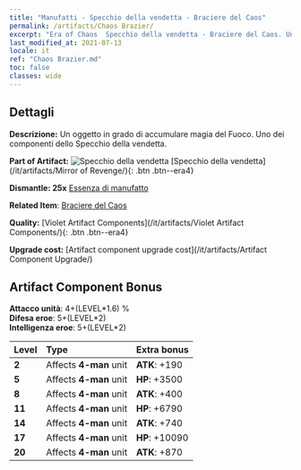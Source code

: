 ```yaml
---
title: "Manufatti - Specchio della vendetta - Braciere del Caos"
permalink: /artifacts/Chaos Brazier/
excerpt: "Era of Chaos  Specchio della vendetta - Braciere del Caos. Un oggetto in grado di accumulare magia del Fuoco. Uno dei componenti dello Specchio della vendetta."
last_modified_at: 2021-07-13
locale: it
ref: "Chaos Brazier.md"
toc: false
classes: wide
---
```




## Dettagli

 **Descrizione:** Un oggetto in grado di accumulare magia del Fuoco. Uno dei componenti dello Specchio della vendetta.

 **Part of Artifact:** ![Specchio della vendetta](/images/t/icon_artifact_35.png) [Specchio della vendetta](/it/artifacts/Mirror of Revenge/){: .btn .btn--era4}

 **Dismantle: 25x** [Essenza di manufatto](/ItemsIT/con_905/)

 **Related Item**: [Braciere del Caos](/ItemsIT/art_140/)

 **Quality:** [Violet Artifact Components](/it/artifacts/Violet Artifact Components/){: .btn .btn--era4}

 **Upgrade cost:** [Artifact component upgrade cost](/it/artifacts/Artifact Component Upgrade/)

## Artifact Component Bonus

  **Attacco unità**: 4+(LEVEL\*1.6) %<br/>**Difesa eroe**: 5+(LEVEL\*2)<br/>**Intelligenza eroe**: 5+(LEVEL\*2)

  |  Level  | Type |    Extra bonus  | 
  |:--------|:-----|:----------------| 
  | **2** | Affects **4-man** unit | **ATK**: +190 | 
  | **5** | Affects **4-man** unit | **HP**: +3500 | 
  | **8** | Affects **4-man** unit | **ATK**: +400 | 
  | **11** | Affects **4-man** unit | **HP**: +6790 | 
  | **14** | Affects **4-man** unit | **ATK**: +740 | 
  | **17** | Affects **4-man** unit | **HP**: +10090 | 
  | **20** | Affects **4-man** unit | **ATK**: +870 | 
